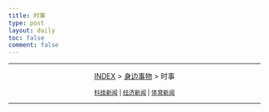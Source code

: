 ```yaml
---
title: 时事
type: post
layout: daily
toc: false
comment: false
---
```


---
<span><center>[INDEX](/gknows/index) > [身边事物](/gknows/身边事物) > 时事</center></span>

<small><center>[科技新闻](/gknows/科技新闻) | [经济新闻](/gknows/经济新闻) | [体育新闻](/gknows/体育新闻)</center></small>

---
